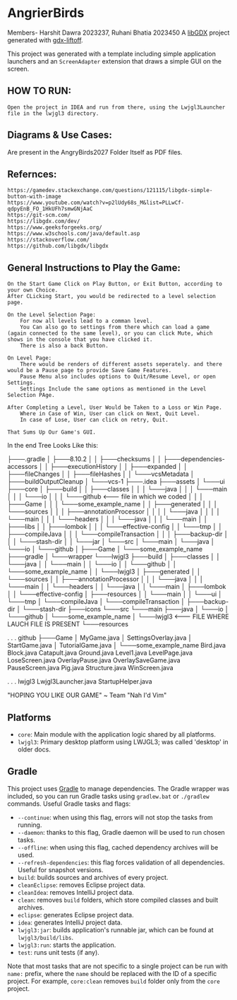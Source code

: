# AngrierBirds
Members- Harshit Dawra 2023237, Ruhani Bhatia 2023450
A [libGDX](https://libgdx.com/) project generated with [gdx-liftoff](https://github.com/libgdx/gdx-liftoff).

This project was generated with a template including simple application launchers and an `ScreenAdapter` extension that draws a simple GUI on the screen.


## HOW TO RUN: 
    Open the project in IDEA and run from there, using the Lwjgl3Launcher file in the lwjgl3 directory.

## Diagrams & Use Cases:
Are present in the AngryBirds2027 Folder Itself as PDF files.


## Refernces:
    https://gamedev.stackexchange.com/questions/121115/libgdx-simple-button-with-image
    https://www.youtube.com/watch?v=p2lUdy68s_M&list=PLLwCf-qdpyEnB_FO_1HkUFh7smwGNjAaC
    https://git-scm.com/
    https://libgdx.com/dev/
    https://www.geeksforgeeks.org/
    https://www.w3schools.com/java/default.asp
    https://stackoverflow.com/
    https://github.com/libgdx/libgdx 


## General Instructions to Play the Game:
    On the Start Game Click on Play Button, or Exit Button, according to your own Choice.
    After CLicking Start, you would be redirected to a level selection page.

    On the Level Selection Page: 
        For now all levels lead to a comman level.
        You Can also go to settings from there which can load a game (again connected to the same level), or you can click Mute, which shows in the console that you have clicked it.
        There is also a back Button.
    
    On Level Page:
        There would be renders of different assets seperately. and there would be a Pause page to provide Save Game Features.
        Pause Menu also includes options to Quit/Resume Level, or open Settings.
        Settings Include the same options as mentioned in the Level Selection PAge.

    After Completing a Level, User Would be Taken to a Loss or Win Page. 
        Where in Case of Win, User can click on Next, Quit Level.   
        In case of Lose, User can click on retry, Quit.
    
    That Sums Up Our Game's GUI. 

In the end Tree Looks Like this:


├───.gradle
│   ├───8.10.2
│   │   ├───checksums
│   │   ├───dependencies-accessors
│   │   ├───executionHistory
│   │   ├───expanded
│   │   ├───fileChanges
│   │   ├───fileHashes
│   │   └───vcsMetadata
│   ├───buildOutputCleanup
│   └───vcs-1
├───.idea
├───assets
│   └───ui
├───core
│   ├───build
│   │   ├───classes
│   │   │   └───java
│   │   │       └───main
│   │   │           └───io
│   │   │               └───github              <--- file in which we coded
│   │   │                   ├───Game
│   │   │                   └───some_example_name
│   │   ├───generated
│   │   │   └───sources
│   │   │       ├───annotationProcessor
│   │   │       │   └───java
│   │   │       │       └───main
│   │   │       └───headers
│   │   │           └───java
│   │   │               └───main
│   │   ├───libs
│   │   ├───lombok
│   │   │   └───effective-config
│   │   └───tmp
│   │       ├───compileJava
│   │       │   └───compileTransaction
│   │       │       ├───backup-dir
│   │       │       └───stash-dir
│   │       └───jar
│   └───src
│       └───main
│           └───java
│               └───io
│                   └───github
│                       ├───Game
│                       └───some_example_name
├───gradle
│   └───wrapper
└───lwjgl3
    ├───build
    │   ├───classes
    │   │   └───java
    │   │       └───main
    │   │           └───io
    │   │               └───github
    │   │                   └───some_example_name
    │   │                       └───lwjgl3
    │   ├───generated
    │   │   └───sources
    │   │       ├───annotationProcessor
    │   │       │   └───java
    │   │       │       └───main
    │   │       └───headers
    │   │           └───java
    │   │               └───main
    │   ├───lombok
    │   │   └───effective-config
    │   ├───resources
    │   │   └───main
    │   │       └───ui
    │   └───tmp
    │       └───compileJava
    │           └───compileTransaction
    │               ├───backup-dir
    │               └───stash-dir
    ├───icons
    └───src
        └───main
            ├───java
            │   └───io
            │       └───github
            │           └───some_example_name
            │               └───lwjgl3          <--- FILE WHERE LAUCH FILE IS PRESENT 
            └───resources



.
.
.
github
├───Game
│       MyGame.java
│       SettingsOverlay.java
│       StartGame.java
│       TutorialGame.java
│
└───some_example_name
        Bird.java
        Block.java
        Catapult.java
        Ground.java
        Level1.java
        LevelPage.java
        LoseScreen.java
        OverlayPause.java
        OverlaySaveGame.java
        PauseScreen.java
        Pig.java
        Structure.java
        WinScreen.java



.
.
.
lwjgl3
    Lwjgl3Launcher.java
    StartupHelper.java






"HOPING YOU LIKE OUR GAME" ~ Team "Nah I'd Vim"





## Platforms

- `core`: Main module with the application logic shared by all platforms.
- `lwjgl3`: Primary desktop platform using LWJGL3; was called 'desktop' in older docs.

## Gradle

This project uses [Gradle](https://gradle.org/) to manage dependencies.
The Gradle wrapper was included, so you can run Gradle tasks using `gradlew.bat` or `./gradlew` commands.
Useful Gradle tasks and flags:

- `--continue`: when using this flag, errors will not stop the tasks from running.
- `--daemon`: thanks to this flag, Gradle daemon will be used to run chosen tasks.
- `--offline`: when using this flag, cached dependency archives will be used.
- `--refresh-dependencies`: this flag forces validation of all dependencies. Useful for snapshot versions.
- `build`: builds sources and archives of every project.
- `cleanEclipse`: removes Eclipse project data.
- `cleanIdea`: removes IntelliJ project data.
- `clean`: removes `build` folders, which store compiled classes and built archives.
- `eclipse`: generates Eclipse project data.
- `idea`: generates IntelliJ project data.
- `lwjgl3:jar`: builds application's runnable jar, which can be found at `lwjgl3/build/libs`.
- `lwjgl3:run`: starts the application.
- `test`: runs unit tests (if any).

Note that most tasks that are not specific to a single project can be run with `name:` prefix, where the `name` should be replaced with the ID of a specific project.
For example, `core:clean` removes `build` folder only from the `core` project.
